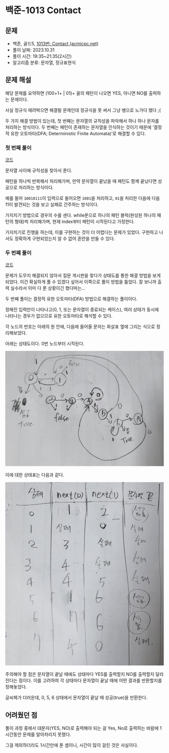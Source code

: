 # 백준-1013 Contact

## 문제

- 백준, 골드5, [1013번: Contact (acmicpc.net)](https://www.acmicpc.net/problem/1013)
- 풀이 날짜: 2023.10.31
- 풀이 시간: 19:35~21:35(2시간)
- 알고리즘 분류: 문자열, 정규표현식

## 문제 해설

해당 문제를 요약하면 (100+1+ | 01)+ 꼴의 패턴이 나오면 YES, 아니면 NO를 출력하는 문제이다.

사실 정규식 때려박으면 해결될 문제인데 정규식을 못 써서 그냥 쌩으로 노가다 했다 ;(

두 가지 해결 방법이 있는데, 첫 번째는 문자열의 규칙성을 파악해서 하나 하나 문자를 처리하는 방식이다. 두 번째는 패턴이 존재하는 문자열을 인식하는 것이기 때문에 ‘결정적 유한 오토마타(DFA; Deterministic Finite Automata)’로 해결할 수 있다.

### 첫 번째 풀이

[코드](1013-1.cpp)

문자열 사이에 규칙성을 찾아서 푼다.

패턴을 하나씩 반복해서 처리해가며, 만약 문자열이 끝났을 때 패턴도 함께 끝났다면 성공으로 처리하는 방식이다.

예를 들어 `10010111`이 입력으로 들어오면 `1001`을 처리하고, `01`을 처리한 다음에 다음 11이 발견되는 것을 보고 실패로 간주하는 방식이다.

가지치기 방법으로 경우의 수를 센다. while문으로 하나의 패턴 블럭(완성된 하나의 패턴의 형태)씩 처리해가며, 현재 index부터 패턴이 시작된다고 가정한다.

가지치기로 진행을 하는데, 이를 구현하는 것이 더 어렵다는 문제가 있었다. 구현하고 나서도 정확하게 구현되었는지 알 수 없어 혼란을 만들 수 있다.

### 두 번째 풀이

[코드](1013-2.cpp)

문제가 도무지 해결되지 않아서 질문 게시판을 찾다가 상태도를 통한 해결 방법을 보게 되었다. 이건 확실하게 풀 수 있겠다 싶어서 이쪽으로 풀이 방법을 틀었다. 잘 보니까 출력 실수라서 이미 다 푼 상황이긴 했다마는…

두 번째 풀이는 결정적 유한 오토마타(DFA) 방법으로 해결하는 풀이이다. 

정해진 입력만이 나타나고(0, 1, 또는 문자열이 종료되는 케이스), 여러 상태가 동시에 나타나는 경우가 없으므로 유한 오토마타로 해석할 수 있다.

각 노드의 번호는 아래의 원 안에, 다음에 들어올 문자는 화살표 옆에 그리는 식으로 정리해보았다.

아래는 상태도이다. 0번 노드부터 시작된다.

![상태도](백준-1013_Contact/상태도.jpg)

이에 대한 상태표는 다음과 같다.

![상태표](백준-1013_Contact/상태표.jpg)

주의해야 할 점은 문자열이 끝날 때에도 상태마다 YES를 출력할지 NO를 출력할지 달라진다는 점이다. 이를 고려하여 각 상태마다 문자열이 끝날 때에 어떤 결과를 반환할지를 정해놓았다.

글씨체가 더러운데, 0, 5, 6 상태에서 문자열이 끝날 때 성공(true)을 반환한다.

## 어려웠던 점

풀이 과정 중에서 대문자(YES, NO)로 출력해야 되는 걸 Yes, No로 출력하는 바람에 1시간동안 문제를 알아차리지 못했다.

그걸 제외하더라도 1시간만에 푼 셈이니, 시간이 많이 걸린 것은 사실이다.